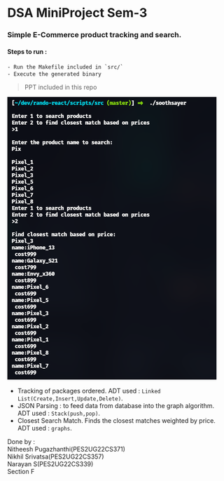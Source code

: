 # DSA MiniProject Sem-3

### Simple E-Commerce product tracking and search.
#### Steps to run : 
    - Run the Makefile included in `src/`
    - Execute the generated binary
> PPT included in this repo

![Screenshot](./assets/ss.png)
- Tracking of packages ordered. ADT used : `Linked List(Create,Insert,Update,Delete)`.
- JSON Parsing : to feed data from database into the graph algorithm. ADT used : `Stack(push,pop)`.
- Closest Search Match. Finds the closest matches weighted by price. ADT used : `graphs`.

Done by :<br>
Nitheesh Pugazhanthi(PES2UG22CS371)<br>
Nikhil Srivatsa(PES2UG22CS357)<br>
Narayan S(PES2UG22CS339)<br>
Section F
